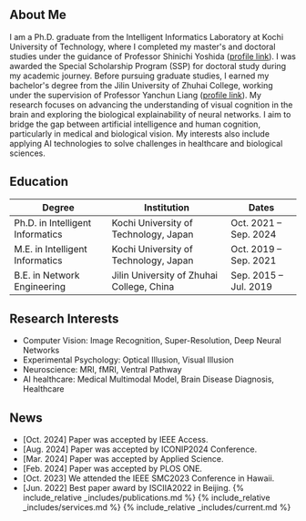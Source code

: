 ## About Me
I am a Ph.D. graduate from the Intelligent Informatics Laboratory at Kochi University of Technology, where I completed my master's and doctoral studies under the guidance of Professor Shinichi Yoshida ([profile link](https://www.kochi-tech.ac.jp/profile/en/yoshida-shinichi.html)). I was awarded the Special Scholarship Program (SSP) for doctoral study during my academic journey.
Before pursuing graduate studies, I earned my bachelor's degree from the Jilin University of Zhuhai College, working under the supervision of Professor Yanchun Liang ([profile link](https://ieeexplore.ieee.org/author/37401143200)).
My research focuses on advancing the understanding of visual cognition in the brain and exploring the biological explainability of neural networks. I aim to bridge the gap between artificial intelligence and human cognition, particularly in medical and biological vision. My interests also include applying AI technologies to solve challenges in healthcare and biological sciences.
## Education
| Degree | Institution | Dates |
| ------ | ------------| ------|
| Ph.D. in Intelligent Informatics | Kochi University of Technology, Japan | Oct. 2021 – Sep. 2024 |
| M.E. in Intelligent Informatics | Kochi University of Technology, Japan | Oct. 2019 – Sep. 2021 |
| B.E. in Network Engineering | Jilin University of Zhuhai College, China | Sep. 2015 – Jul. 2019 |
## Research Interests
- Computer Vision: Image Recognition, Super-Resolution, Deep Neural Networks
- Experimental Psychology: Optical Illusion, Visual Illusion
- Neuroscience: MRI, fMRI, Ventral Pathway
- AI healthcare: Medical Multimodal Model, Brain Disease Diagnosis, Healthcare
## News
- [Oct. 2024] Paper was accepted by IEEE Access.
- [Aug. 2024] Paper was accepted by ICONIP2024 Conference.
- [Mar. 2024] Paper was accepted by Applied Science.
- [Feb. 2024] Paper was accepted by PLOS ONE. 
- [Oct. 2023] We attended the IEEE SMC2023 Conference in Hawaii.
- [Jun. 2022] Best paper award by ISCIIA2022 in Beijing.
{% include_relative _includes/publications.md %}
{% include_relative _includes/services.md %}
{% include_relative _includes/current.md %}
<style>
  body {
    position: relative;
    min-height: 100vh; /* Ensure the body takes at least the full height of the viewport /
  }
  #clustrmaps-container {
    position: relative;
  }
  #clustrmaps-widget {
    position: absolute;
    bottom: -100px;
    right: -200px;
    z-index: 1000;
    width: 250px; / Adjust width as necessary /
    height: 250px; / Adjust height as necessary */
  }
  #clustrmaps-widget iframe {
    width: 100%;
    height: 100%;
  }
</style>
<div id="clustrmaps-container">
  <div id="clustrmaps-widget">
    <script type="text/javascript" id="clstr_globe" src="//clustrmaps.com/globe.js?d=bjzM2SBx-uJ0fKBQm6uBVaV17FQYGmOHUCxaIbTpSlc"></script>
  </div>
</div>
